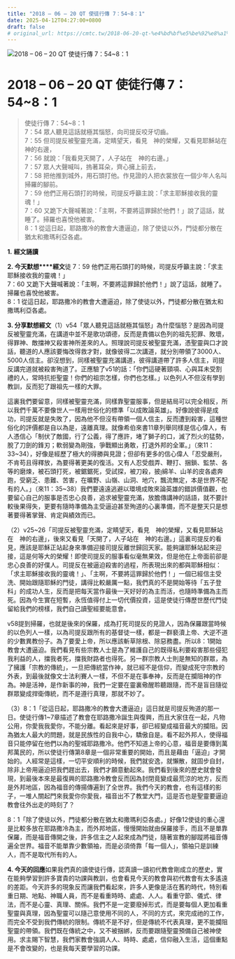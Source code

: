 ```yaml
---
title: "2018 – 06 – 20 QT 使徒行傳 7：54~8：1"
date: 2025-04-12T04:27:00+0800
draft: false
# original_url: https://cmtc.tw/2018-06-20-qt-%e4%bd%bf%e5%be%92%e8%a1%8c%e5%82%b3-7%ef%bc%9a548%ef%bc%9a1
---
```


![2018 – 06 – 20 QT 使徒行傳 7：54\~8：1](/images/qt.jpg   "2018 – 06 – 20 QT 使徒行傳 7：54\~8：1")

# 2018 – 06 – 20 QT 使徒行傳 7：54\~8：1

> 使徒行傳 7：54\~8：1  
> 7：54 眾人聽見這話就極其惱怒，向司提反咬牙切齒。  
> 7：55 但司提反被聖靈充滿，定睛望天，看見　神的榮耀，又看見耶穌站在　神的右邊，  
> 7：56 就說：「我看見天開了，人子站在　神的右邊。」  
> 7：57 眾人大聲喊叫，摀著耳朵，齊心擁上前去，  
> 7：58 把他推到城外，用石頭打他。作見證的人把衣裳放在一個少年人名叫掃羅的腳前。  
> 7：59 他們正用石頭打的時候，司提反呼籲主說：「求主耶穌接收我的靈魂！」  
> 7：60 又跪下大聲喊著說：「主啊，不要將這罪歸於他們！」說了這話，就睡了。掃羅也喜悅他被害。  
> 8：1 從這日起，耶路撒冷的教會大遭逼迫，除了使徒以外，門徒都分散在猶太和撒瑪利亞各處。

**1.** **經文誦讀**

**2. 今天默想****經文**徒 7：59 他們正用石頭打的時候，司提反呼籲主說：「求主耶穌接收我的靈魂！」  
7：60 又跪下大聲喊著說：「主啊，不要將這罪歸於他們！」說了這話，就睡了。掃羅也喜悅他被害。  
8：1 從這日起，耶路撒冷的教會大遭逼迫，除了使徒以外，門徒都分散在猶太和撒瑪利亞各處。

**3. 分享默想經文**（1）v54「眾人聽見這話就極其惱怒」為什麼惱怒？是因為司提反被聖靈充滿，在講道中並不是歌功頌德，反而是責備以色列的祖先犯罪、敗壞，得罪神、敵擋神又殺害神所差來的人。照理說司提反被聖靈充滿，憑聖靈與口才說話，聽道的人應該要悔改得救才對，就像彼得二次講道，就分別帶領了3000人、5000人信主。卻沒想到，同樣被聖靈充滿講道，彼得講道帶了許多人信主，司提反講完道就被殺害殉道了。正應驗了v51的話：「你們這硬著頸項、心與耳未受割禮的人，常時抗拒聖靈！你們的祖宗怎樣，你們也怎樣。」以色列人不但沒有學到教訓，反而犯了跟祖先一樣的大罪。

這裏我們要留意，同樣被聖靈充滿，同樣靠聖靈服事，但是結局可以完全相反，所以我們千萬不要像世人一樣用世俗化的標準「以成敗論英雄」。好像說彼得是成功，司提反就是失敗了，因為他不但沒有帶領一個人信主，反而遭到殺害，這種世俗化的評價都是自以為是，遠離真理。就像希伯來書11章列舉同樣是信心偉人，有人憑信心「制伏了敵國，行了公義，得了應許，堵了獅子的口，滅了烈火的猛勢，脫了刀劍的鋒刃；軟弱變為剛強，爭戰顯出勇敢，打退外邦的全軍。」（來11：33\~34），好像是經歷了極大的得勝與見證；但卻有更多的信心偉人「忍受嚴刑，不肯苟且得釋放，為要得著更美的復活。又有人忍受戲弄、鞭打、捆鎖、監禁、各等的磨煉，被石頭打死，被鋸鋸死，受試探，被刀殺，披綿羊、山羊的皮各處奔跑，受窮乏、患難、苦害，在曠野、山嶺、山洞、地穴，飄流無定，本是世界不配有的人。」（來11：35\~38）我們要遠遠逃避以環境成敗來論英雄的錯誤價值觀，也要留心自己的服事是否忠心良善，追求被聖靈充滿，放膽傳講神的話語，就不要計較後果得失，更要有隨時準備為主受逼迫甚至殉道的心裏準備，而不是整天只是想著要得著掌聲、肯定與績效而已。

（2）v25\~26「司提反被聖靈充滿，定睛望天，看見　神的榮耀，又看見耶穌站在　神的右邊」，後來又看見「天開了，人子站在　神的右邊。」這裏司提反的看見，應該是耶穌正站起身來準備迎接司提反離世歸回天家。能夠讓耶穌站起來迎接，這是何等大的榮耀！即使司提反的服事看似毫無果效，但是他在上帝面前卻是忠心良善的好僕人。司提反在被逼迫殺害的過程，所表現出來的都與耶穌相似：「求主耶穌接收我的靈魂！」、「主啊，不要將這罪歸於他們！」一個已經信主受洗、開始跟隨耶穌的門徒，講得比較嚴厲一點，我們真的不是開始等待「五子登科」的成功人生，反而是把每天當作最後一天好好的為主而活，也隨時準備為主而死。因為今生實在短暫，永恆值得付上一切代價投資，這是使徒行傳歷世歷代門徒留給我們的榜樣，我們自己讀聖經要能意會。

v58提到掃羅，也就是後來的保羅，成為打死司提反的見證人，因為保羅跟當時候的以色列人一樣，以為司提反跟所有的基督徒一樣，都是一群褻瀆上帝、大逆不道的少數異教份子。為了要愛上帝，所以應該斬草除根、除惡務盡。所以8：1開始教會大遭逼迫。我們看見有些宗教人士是為了維護自己的既得私利要殺害那些侵犯我利益的人，擋我者死，擋我財路者也得死。另一群宗教人士則是無知的群眾，為了擁護「宗教的傳統」，一旦把傳統當作神，就已經不是信仰，而變成死守宗教的外表，到最後就像文士法利賽人一樣，不但不是在事奉神，反而是在攔阻神的作為。神是活神，是作新事的神，我們一定要在靈裏儆醒聆聽跟隨，而不是盲目隨從群眾變成捍衛傳統，而不是遵行真理，那就不妙了。

（3）8：1「從這日起，耶路撒冷的教會大遭逼迫」這日就是司提反殉道的那一日。使徒行傳1\~7章描述了教會在耶路撒冷誕生與復興，而且大家住在一起，凡物公用，你愛我我愛你，不能分離。看起來是好事，卻已經變成福音最大的攔阻。因為猶太人最大的問題，就是民族性的自我中心，驕傲自是。看不起外邦人，使得福音只能停留在他們以為的聖城耶路撒冷。他們不知道上帝的心意，福音是要傳到萬邦萬民的，所以使徒行傳第8章是一個非常重要的開始，而且是藉由「逼迫」才開始的。人經常是這樣，一切平安順利的時候，我們就安逸，就懶散，就固步自封，除非上帝用逼迫把我們趕出去，我們才願意動起來。我們看到後來的歷史就會發現，到最後本來是最復興的耶路撒冷教會反而因為封閉竟變成最荒涼的地方，反而是外邦地區，因為福音的傳揚傳遍到了全世界。我們今天的教會，也有這樣的影子，一堆人關起門來我愛你你愛我，福音出不了教堂大門，這是否也是聖靈要逼迫教會往外出走的時刻了？

8：1「除了使徒以外，門徒都分散在猶太和撒瑪利亞各處。」好像12使徒的重心還是比較多放在耶路撒冷為主，而外邦地區，慢慢開始就由保羅接手，而且不是單靠保羅，而是福音傳開之後，許多信主之人起來成為門徒，隨著宣教的腳蹤將福音傳遍全世界。福音不能單靠少數領袖，而是必須倚靠「每一個人」，領袖只是訓練人，而不是取代所有的人。

**4. 今天的回應**如果我們真的讀使徒行傳，認真讀一讀初代教會剛成立的歷史，實在能夠學習到許多寶貴的功課與教訓，也會看見今天的教會與初代教會有太多遙遠的差距。今天許多的現象反而讓我們看起來，許多人更像是活在舊約時代，特別看重日期、地點、神職人員，而不是看重時時、處處、人人。看重守節、儀式、律法，而不是心靈、真理、關係。我們不是一定要廢掉形式，而是要每個人更加看重聖靈與真理，因為聖靈可以隨己意使用不同的人，不同的方式，來完成祂的工作，而完全不受到我們傳統的限制。傳統不是不好，但是傳統不代表真理，更不能攔阻聖靈的帶領。我們既在傳統之中，又不被捆綁，反而要跟隨聖靈預備自己被神使用。求主賜下智慧，我們家教會強調人人、時時、處處，信仰融入生活，這個重點是不會改變的，也是我每天要學習的功課。